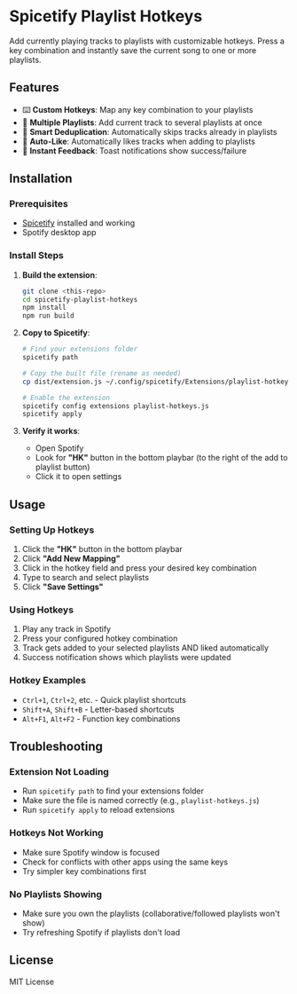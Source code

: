 # Spicetify Playlist Hotkeys

Add currently playing tracks to playlists with customizable hotkeys. Press a key combination and instantly save the current song to one or more playlists.

## Features

- ⌨️ **Custom Hotkeys**: Map any key combination to your playlists
- 🎵 **Multiple Playlists**: Add current track to several playlists at once  
- 🚫 **Smart Deduplication**: Automatically skips tracks already in playlists
- 💚 **Auto-Like**: Automatically likes tracks when adding to playlists
- 🔔 **Instant Feedback**: Toast notifications show success/failure

## Installation

### Prerequisites
- [Spicetify](https://spicetify.app/) installed and working
- Spotify desktop app

### Install Steps

1. **Build the extension**:
   ```bash
   git clone <this-repo>
   cd spicetify-playlist-hotkeys
   npm install
   npm run build
   ```

2. **Copy to Spicetify**:
   ```bash
   # Find your extensions folder
   spicetify path
   
   # Copy the built file (rename as needed)
   cp dist/extension.js ~/.config/spicetify/Extensions/playlist-hotkeys.js
   
   # Enable the extension
   spicetify config extensions playlist-hotkeys.js
   spicetify apply
   ```

3. **Verify it works**:
   - Open Spotify
   - Look for **"HK"** button in the bottom playbar (to the right of the add to playlist button)
   - Click it to open settings

## Usage

### Setting Up Hotkeys

1. Click the **"HK"** button in the bottom playbar
2. Click **"Add New Mapping"** 
3. Click in the hotkey field and press your desired key combination
4. Type to search and select playlists
5. Click **"Save Settings"**

### Using Hotkeys

1. Play any track in Spotify
2. Press your configured hotkey combination
3. Track gets added to your selected playlists AND liked automatically
4. Success notification shows which playlists were updated

### Hotkey Examples

- `Ctrl+1`, `Ctrl+2`, etc. - Quick playlist shortcuts
- `Shift+A`, `Shift+B` - Letter-based shortcuts  
- `Alt+F1`, `Alt+F2` - Function key combinations

## Troubleshooting

### Extension Not Loading
- Run `spicetify path` to find your extensions folder
- Make sure the file is named correctly (e.g., `playlist-hotkeys.js`)
- Run `spicetify apply` to reload extensions

### Hotkeys Not Working  
- Make sure Spotify window is focused
- Check for conflicts with other apps using the same keys
- Try simpler key combinations first

### No Playlists Showing
- Make sure you own the playlists (collaborative/followed playlists won't show)
- Try refreshing Spotify if playlists don't load

## License

MIT License